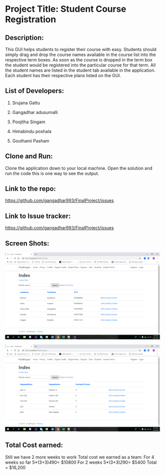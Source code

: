 
#                                              Project Title: Student Course Registration

## Description:
This GUI helps students to register their course with easy. Students should simply drag and drop the course names available in the course list into the respective term boxes. As soon as the course is dropped in the term box the student would be registered into the particular course for that term. All the student names are listed in the student tab available in the application. Each student has their respective plans listed on the GUI. 

##  List of Developers:

1.  Srujana Gattu

2.  Gangadhar adusumalli

3.  Poojitha Singam

4.  Himabindu poshala

5.  Gouthami Pasham

##  Clone and Run:

Clone the application down to your local machine. Open the solution and run the code this is one way to see the output.

## Link to the repo:
https://github.com/gangadhar993/FinalProject/issues



## Link to Issue tracker:
https://github.com/gangadhar993/FinalProject/issues

##  Screen Shots:


![alt text](Screenshot1.png)

![alt text](Screenshot2.png)

## Total Cost earned:
Still we have 2 more weeks to work
Total cost we earned as a team: 
For 4 weeks so far
5*(3+3)*4*90= $10800 
For 2 weeks 
5*(3+3)*2*90= $5400
Total = $16,200


